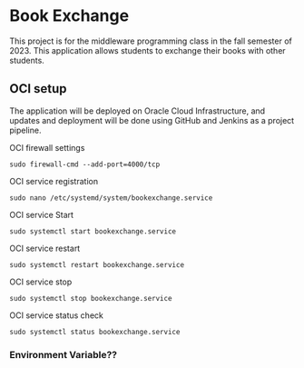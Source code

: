 # Book Exchange

This project is for the middleware programming class in the fall semester of 2023. This application allows students to exchange their books with other students.



## OCI setup

The application will be deployed on Oracle Cloud Infrastructure, and updates and deployment will be done using GitHub and Jenkins as a project pipeline.

OCI firewall settings
```
sudo firewall-cmd --add-port=4000/tcp
```

OCI service registration
```
sudo nano /etc/systemd/system/bookexchange.service
```

OCI service Start 
```
sudo systemctl start bookexchange.service
```

OCI service restart 
```
sudo systemctl restart bookexchange.service
```

OCI service stop
```
sudo systemctl stop bookexchange.service
```

OCI service status check
```
sudo systemctl status bookexchange.service
```

### Environment Variable??
